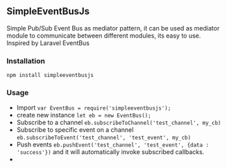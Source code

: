 ## SimpleEventBusJs
Simple Pub/Sub Event Bus as mediator pattern, it can be used as mediator module to communicate between different modules, its easy to use.
Inspired by Laravel EventBus

### Installation

    npm install simpleeventbusjs

### Usage

 

 - Import `var EventBus = require('simpleeventbusjs');`
 - create new instance `let eb = new EventBus();`
 - Subscribe to a channel `eb.subscribeToChannel('test_channel', my_cb)`
 - Subscribe to specific event on a channel `eb.subscribeToEvent('test_channel', 'test_event', my_cb)`
 - Push events  `eb.pushEvent('test_channel', 'test_event', {data : 'success'})` and it will automatically invoke subscribed callbacks.
 - 
